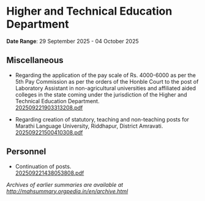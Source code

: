 # Higher and Technical Education Department

**Date Range**: 29 September 2025 - 04 October 2025


## Miscellaneous
- Regarding the application of the pay scale of Rs. 4000-6000 as per the 5th Pay Commission as per the orders of the Honble Court to the post of Laboratory Assistant in non-agricultural universities and affiliated aided colleges in the state coming under the jurisdiction of the Higher and Technical Education Department.\
  [202509221903313208.pdf](https://gr.maharashtra.gov.in/Site/Upload/Government%20Resolutions/English/202509221903313208.pdf)

- Regarding creation of statutory, teaching and non-teaching posts for Marathi Language University, Riddhapur, District Amravati.\
  [202509221500410308.pdf](https://gr.maharashtra.gov.in/Site/Upload/Government%20Resolutions/English/202509221500410308.pdf)

## Personnel
- Continuation of posts.\
  [202509221438053808.pdf](https://gr.maharashtra.gov.in/Site/Upload/Government%20Resolutions/English/202509221438053808.pdf)


*Archives of earlier summaries are available at http://mahsummary.orgpedia.in/en/archive.html*